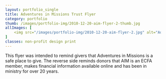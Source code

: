 ```yaml
---
layout: portfolio_single
title: Adventures in Missions Trust Flyer
category: portfolio
thumb: /images/portfolio-img/2010-12-20-aim-flyer-2-thumb.jpg
allImages: [
    <img src="/images/portfolio-img/2010-12-20-aim-flyer-2.jpg" alt="Adventures in Missions Trust Flyer" width="800" height="318" class="center"/>
]
classes: non-profit design print
---
```


This flyer was intended to remind givers that Adventures in Missions is a safe place to give. The reverse side reminds donors that AIM is an ECFA member, makes financial information available online and has been in ministry for over 20 years.